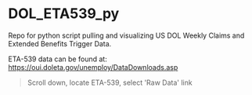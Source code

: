# DOL_ETA539_py

Repo for python script pulling and visualizing US DOL Weekly Claims and Extended Benefits Trigger Data.

ETA-539 data can be found at:
https://oui.doleta.gov/unemploy/DataDownloads.asp

> Scroll down, locate ETA-539, select 'Raw Data' link
